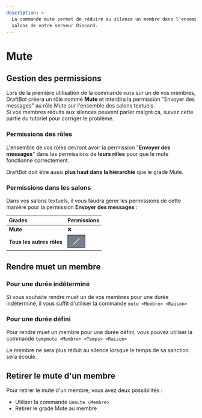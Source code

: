 ```yaml
---
description: >-
  La commande mute permet de réduire au silence un membre dans l'ensemble des
  salons de votre serveur Discord.
---
```


# Mute

## Gestion des permissions

Lors de la première utilisation de la commande `mute` sur un de vos membres, DraftBot créera un rôle nommé **Mute** et interdira la permission "Envoyer des messages" au rôle Mute sur l'ensemble des salons textuels.  
Si vos membres réduits aux silences peuvent parler malgré ça, suivez cette partie du tutoriel pour corriger le problème.

### Permissions des rôles

L'ensemble de vos rôles devront avoir la permission "**Envoyer des messages**" dans les permissions de **leurs rôles** pour que le mute fonctionne correctement.  
  
DraftBot doit être aussi **plus haut dans la hiérarchie** que le grade Mute.

### Permissions dans les salons

Dans vos salons textuels, il vous faudra gérer les permissions de cette manière pour la permission **Envoyer des messages** :

| **Grades** | Permissions |
| :--- | :--- |
| **Mute** | ❌ |
| **Tous les autres rôles** | ![qa](../.gitbook/assets/image%20%2821%29.png) |

## Rendre muet un membre

### Pour une durée indéterminé

Si vous souhaite rendre muet un de vos membres pour une durée indéterminé, il vous suffit d'utiliser la commande `mute <Membre> <Raison>`

### Pour une durée défini 

Pour rendre muet un membre pour une durée défini, vous pouvez utiliser la commande `tempmute <Membre> <Temps> <Raison>`  
  
Le membre ne sera plus réduit au silence lorsque le temps de sa sanction sera écoulé.

## Retirer le mute d'un membre

Pour retirer le mute d'un membre, vous avez deux possibilités :

* Utiliser la commande `unmute <Membre>`
* Retirer le grade Mute au membre

